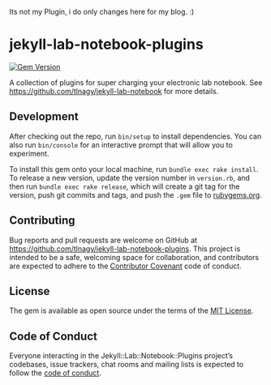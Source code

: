 Its not my Plugin, i do only changes here for my blog. :)

# jekyll-lab-notebook-plugins

[![Gem Version](https://badge.fury.io/rb/jekyll-lab-notebook-plugins.svg)](https://badge.fury.io/rb/jekyll-lab-notebook-plugins)

A collection of plugins for super charging your electronic lab notebook. See <https://github.com/tlnagy/jekyll-lab-notebook> for more details.

## Development

After checking out the repo, run `bin/setup` to install dependencies. You can also run `bin/console` for an interactive prompt that will allow you to experiment.

To install this gem onto your local machine, run `bundle exec rake install`. To release a new version, update the version number in `version.rb`, and then run `bundle exec rake release`, which will create a git tag for the version, push git commits and tags, and push the `.gem` file to [rubygems.org](https://rubygems.org).

## Contributing

Bug reports and pull requests are welcome on GitHub at https://github.com/tlnagy/jekyll-lab-notebook-plugins. This project is intended to be a safe, welcoming space for collaboration, and contributors are expected to adhere to the [Contributor Covenant](http://contributor-covenant.org) code of conduct.

## License

The gem is available as open source under the terms of the [MIT License](http://opensource.org/licenses/MIT).

## Code of Conduct

Everyone interacting in the Jekyll::Lab::Notebook::Plugins project’s codebases, issue trackers, chat rooms and mailing lists is expected to follow the [code of conduct](https://github.com/tlnagy/jekyll-lab-notebook-plugins/blob/master/CODE_OF_CONDUCT.md).
